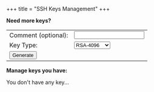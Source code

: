 +++
title = "SSH Keys Management"
+++
<script src="/js/api.js" defer> </script>
<script src="/js/keys.js" defer> </script>

**Need more keys?**
<table>
    <tbody>
        <tr>
            <td>Comment&nbsp;(optional):</td>
            <td><input id="key-comment" type="text"" /></td>
        </tr>
        <tr>
            <td>Key Type:</td>
            <td>
                <select id="key-type">
                    <option value="rsa-2048">RSA-2048</option>
                    <option value="rsa-4096" selected="true">RSA-4096</option>
                    <option value="ecdsa-256">ECDSA-256</option>
                    <option value="ecdsa-384">ECDSA-384</option>
                    <option value="ecdsa-521">ECDSA-521</option>
                    <option value="ed25519">Ed25519</option>
                </select>
            </td>
        </tr>
        <tr>
            <td><input type="button" value="Generate" onclick="tproxy.Ui(GenKey)"/></td>
        </tr>
    <tbody>
</table>

**Manage keys you have:**
<div id="nokeys">You don't have any key...</div>
<table>
    <tbody id="tbody">
        <tr id="template" hidden><td>
            <table>
                <tbody>
                    <tr>
                        <td>
                            <input id="add.enable" type="checkbox"/>
                            Enable this key
                        </td>
                        <td>
                            <input id="add.delete" type="button" value="Delete this Key"/>
                        </td>
                    </tr>
                    <tr>
                        <td>
			    Created:</td><td><div id="add.ctime"/>
                        </td>
                    </tr>
                    <tr>
                        <td>
			    Comment:</td><td><input id="add.comment" type="text"/>
                            <input id="add.sendcomment" type="button" value="Update"/>
                        </td>
                    </tr>
                    <tr>
                        <td>Key Type:</td><td><div id="add.type"/></td>
                    </tr>
                    <tr>
                        <td>SHA-256&nbsp;fingerprint:</td>
                        <td><div id="add.sha256"/></td>
                    </tr>
                    <tr>
                        <td>MD5&nbsp;fingerprint:</td>
                        <td><div id="add.md5"/></td>
                    </tr>
                    <tr>
                        <td colspan=2>**Public Key**</td>
                    </tr>
                    <tr>
                        <td colspan=2>Add it into the the **authorized_keys** file at the server</td>
                    </tr>
                    <tr>
                        <td colspan=2>
                            <textarea id="add.pubkey" style="overflow:auto;resize:none" rows=3 cols=70 readonly></textarea>
                        </td>
                    </tr>
                    <tr>
                        <td colspan=2>
                            <input id="add.pub-copy" type="button" value="Copy to Clipboard"/>
                            <input id="add.pub-save" type="button" value="Download As a File"/>
                        </td>
                    </tr>
		    <tr id="add.hr" hidden>
		        <td colspan=2><hr></td>
		    </tr>
                </tbody>
            </table>
        </td></tr>
    </tbody>
</table>

[comment]: # (vim:ts=8:sw=4:et)
